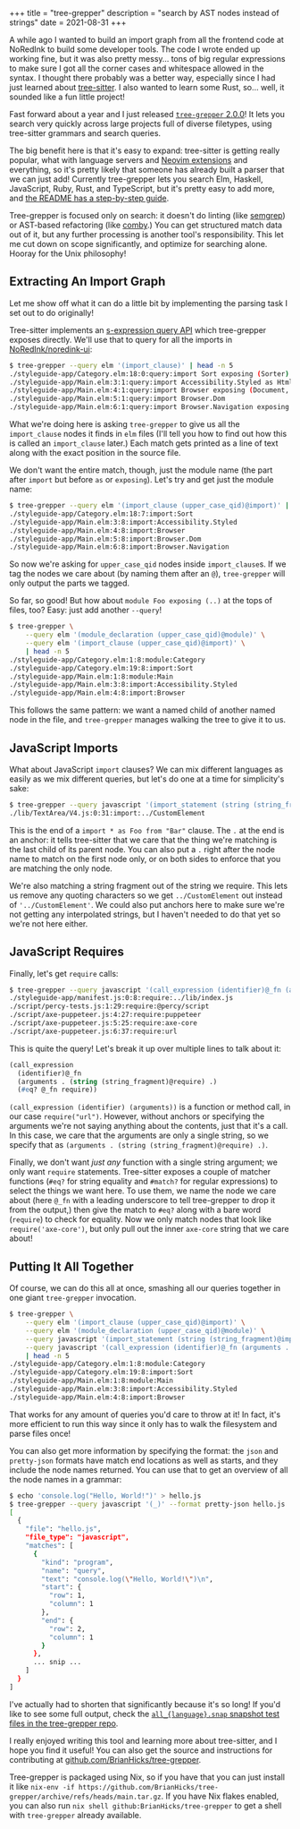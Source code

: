 +++
title = "tree-grepper"
description = "search by AST nodes instead of strings"
date = 2021-08-31
+++

A while ago I wanted to build an import graph from all the frontend code at NoRedInk to build some developer tools.
The code I wrote ended up working fine, but it was also pretty messy&hellip; tons of big regular expressions to make sure I got all the corner cases and whitespace allowed in the syntax.
I thought there probably was a better way, especially since I had just learned about [tree-sitter](https://tree-sitter.github.io/tree-sitter/).
I also wanted to learn some Rust, so&hellip; well, it sounded like a fun little project!

Fast forward about a year and I just released [`tree-grepper` 2.0.0](https://github.com/BrianHicks/tree-grepper)!
It lets you search very quickly across large projects full of diverse filetypes, using tree-sitter grammars and search queries.

The big benefit here is that it's easy to expand: tree-sitter is getting really popular, what with language servers and [Neovim extensions](https://neovim.io/doc/treesitter/) and everything, so it's pretty likely that someone has already built a parser that we can just add!
Currently tree-grepper lets you search Elm, Haskell, JavaScript, Ruby, Rust, and TypeScript, but it's pretty easy to add more, and [the README has a step-by-step guide](https://github.com/BrianHicks/tree-grepper#supported-languages).

Tree-grepper is focused only on search: it doesn't do linting (like [semgrep](https://semgrep.dev)) or AST-based refactoring (like [comby](https://comby.dev/).)
You can get structured match data out of it, but any further processing is another tool's responsibility.
This let me cut down on scope significantly, and optimize for searching alone.
Hooray for the Unix philosophy!

## Extracting An Import Graph

Let me show off what it can do a little bit by implementing the parsing task I set out to do originally!

Tree-sitter implements an [s-expression query API](https://tree-sitter.github.io/tree-sitter/using-parsers#pattern-matching-with-queries) which tree-grepper exposes directly.
We'll use that to query for all the imports in [NoRedInk/noredink-ui](https://github.com/noredink/noredink-ui):

```bash
$ tree-grepper --query elm '(import_clause)' | head -n 5
./styleguide-app/Category.elm:18:0:query:import Sort exposing (Sorter)
./styleguide-app/Main.elm:3:1:query:import Accessibility.Styled as Html exposing (Html, img, text)
./styleguide-app/Main.elm:4:1:query:import Browser exposing (Document, UrlRequest(..))
./styleguide-app/Main.elm:5:1:query:import Browser.Dom
./styleguide-app/Main.elm:6:1:query:import Browser.Navigation exposing (Key)
```

What we're doing here is asking `tree-grepper` to give us all the `import_clause` nodes it finds in `elm` files (I'll tell you how to find out how this is called an `import_clause` later.)
Each match gets printed as a line of text along with the exact position in the source file.

We don't want the entire match, though, just the module name (the part after `import` but before `as` or `exposing`).
Let's try and get just the module name:

```bash
$ tree-grepper --query elm '(import_clause (upper_case_qid)@import)' | head -n 5
./styleguide-app/Category.elm:18:7:import:Sort
./styleguide-app/Main.elm:3:8:import:Accessibility.Styled
./styleguide-app/Main.elm:4:8:import:Browser
./styleguide-app/Main.elm:5:8:import:Browser.Dom
./styleguide-app/Main.elm:6:8:import:Browser.Navigation
```

So now we're asking for `upper_case_qid` nodes inside `import_clause`s.
If we tag the nodes we care about (by naming them after an `@`), `tree-grepper` will only output the parts we tagged.

So far, so good!
But how about `module Foo exposing (..)` at the tops of files, too?
Easy: just add another `--query`!

```bash
$ tree-grepper \
    --query elm '(module_declaration (upper_case_qid)@module)' \
    --query elm '(import_clause (upper_case_qid)@import)' \
    | head -n 5
./styleguide-app/Category.elm:1:8:module:Category
./styleguide-app/Category.elm:19:8:import:Sort
./styleguide-app/Main.elm:1:8:module:Main
./styleguide-app/Main.elm:3:8:import:Accessibility.Styled
./styleguide-app/Main.elm:4:8:import:Browser
```

This follows the same pattern: we want a named child of another named node in the file, and `tree-grepper` manages walking the tree to give it to us.

## JavaScript Imports

What about JavaScript `import` clauses?
We can mix different languages as easily as we mix different queries, but let's do one at a time for simplicity's sake:

```bash
$ tree-grepper --query javascript '(import_statement (string (string_fragment)@import) .)'
./lib/TextArea/V4.js:0:31:import:../CustomElement
```

This is the end of a `import * as Foo from "Bar"` clause.
The `.` at the end is an anchor: it tells tree-sitter that we care that the thing we're matching is the last child of its parent node.
You can also put a `.` right after the node name to match on the first node only, or on both sides to enforce that you are matching the only node.

We're also matching a string fragment out of the string we require.
This lets us remove any quoting characters so we get `../CustomElement` out instead of `'../CustomElement'`.
We could also put anchors here to make sure we're not getting any interpolated strings, but I haven't needed to do that yet so we're not here either.

## JavaScript Requires

Finally, let's get `require` calls:

```bash
$ tree-grepper --query javascript '(call_expression (identifier)@_fn (arguments . (string (string_fragment)@require) .) (#eq? @_fn require))' | head -n 5
./styleguide-app/manifest.js:0:8:require:../lib/index.js
./script/percy-tests.js:1:29:require:@percy/script
./script/axe-puppeteer.js:4:27:require:puppeteer
./script/axe-puppeteer.js:5:25:require:axe-core
./script/axe-puppeteer.js:6:37:require:url
```

This is quite the query!
Let's break it up over multiple lines to talk about it:

```lisp
(call_expression
  (identifier)@_fn
  (arguments . (string (string_fragment)@require) .)
  (#eq? @_fn require))
```

`(call_expression (identifier) (arguments))` is a function or method call, in our case `require("url")`.
However, without anchors or specifying the arguments we're not saying anything about the contents, just that it's a call.
In this case, we care that the arguments are only a single string, so we specify that as `(arguments . (string (string_fragment)@require) .)`.

Finally, we don't want *just any* function with a single string argument; we only want `require` statements.
Tree-sitter exposes a couple of matcher functions (`#eq?` for string equality and `#match?` for regular expressions) to select the things we want here.
To use them, we name the node we care about (here `@_fn` with a leading underscore to tell tree-grepper to drop it from the output,) then give the match to `#eq?` along with a bare word (`require`) to check for equality.
Now we only match nodes that look like `require('axe-core')`, but only pull out the inner `axe-core` string that we care about!

## Putting It All Together

Of course, we can do this all at once, smashing all our queries together in one giant `tree-grepper` invocation.

```bash
$ tree-grepper \
    --query elm '(import_clause (upper_case_qid)@import)' \
    --query elm '(module_declaration (upper_case_qid)@module)' \
    --query javascript '(import_statement (string (string_fragment)@import) .)' \
    --query javascript '(call_expression (identifier)@_fn (arguments . (string (string_fragment)@require) .) (#eq? @_fn require))' \
    | head -n 5
./styleguide-app/Category.elm:1:8:module:Category
./styleguide-app/Category.elm:19:8:import:Sort
./styleguide-app/Main.elm:1:8:module:Main
./styleguide-app/Main.elm:3:8:import:Accessibility.Styled
./styleguide-app/Main.elm:4:8:import:Browser
```

That works for any amount of queries you'd care to throw at it!
In fact, it's more efficient to run this way since it only has to walk the filesystem and parse files once!

You can also get more information by specifying the format: the `json` and `pretty-json` formats have match end locations as well as starts, and they include the node names returned.
You can use that to get an overview of all the node names in a grammar:

```bash
$ echo 'console.log("Hello, World!")' > hello.js
$ tree-grepper --query javascript '(_)' --format pretty-json hello.js
[
  {
    "file": "hello.js",
    "file_type": "javascript",
    "matches": [
      {
        "kind": "program",
        "name": "query",
        "text": "console.log(\"Hello, World!\")\n",
        "start": {
          "row": 1,
          "column": 1
        },
        "end": {
          "row": 2,
          "column": 1
        }
      },
      ... snip ...
    ]
  }
]
```

I've actually had to shorten that significantly because it's so long!
If you'd like to see some full output, check the [`all_{language}.snap` snapshot test files in the tree-grepper repo](https://github.com/BrianHicks/tree-grepper/tree/main/src/snapshots).

I really enjoyed writing this tool and learning more about tree-sitter, and I hope you find it useful!
You can also get the source and instructions for contributing at [github.com/BrianHicks/tree-grepper](https://github.com/BrianHicks/tree-grepper).

Tree-grepper is packaged using Nix, so if you have that you can just install it like `nix-env -if https://github.com/BrianHicks/tree-grepper/archive/refs/heads/main.tar.gz`.
If you have Nix flakes enabled, you can also run `nix shell github:BrianHicks/tree-grepper` to get a shell with `tree-grepper` already available.
